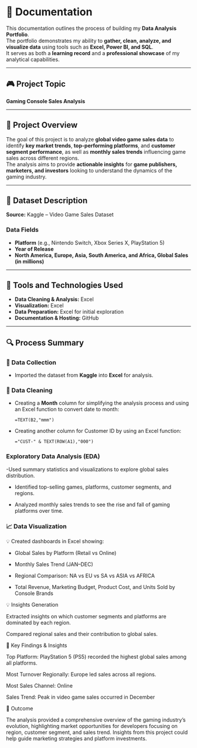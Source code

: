 # 📘 Documentation

This documentation outlines the process of building my **Data Analysis Portfolio**.  
The portfolio demonstrates my ability to **gather, clean, analyze, and visualize data** using tools such as **Excel, Power BI, and SQL**.  
It serves as both a **learning record** and a **professional showcase** of my analytical capabilities.

---

## 🎮 Project Topic
**Gaming Console Sales Analysis**

---

## 🎯 Project Overview
The goal of this project is to analyze **global video game sales data** to identify **key market trends**, **top-performing platforms**, and **customer segment performance**, as well as **monthly sales trends** influencing game sales across different regions.  
The analysis aims to provide **actionable insights** for **game publishers, marketers, and investors** looking to understand the dynamics of the gaming industry.

---

## 🧾 Dataset Description
**Source:** Kaggle – Video Game Sales Dataset  

### Data Fields
- **Platform** (e.g., Nintendo Switch, Xbox Series X, PlayStation 5)  
- **Year of Release**  
- **North America, Europe, Asia, South America, and Africa, Global Sales (in millions)**  

---

## 🧰 Tools and Technologies Used
- **Data Cleaning & Analysis:** Excel  
- **Visualization:** Excel  
- **Data Preparation:** Excel for initial exploration  
- **Documentation & Hosting:** GitHub  

---

## 🔍 Process Summary

### 📂 Data Collection
- Imported the dataset from **Kaggle** into **Excel** for analysis.

### 🧹 Data Cleaning
- Creating a **Month** column for simplifying the analysis process and using an Excel function to convert date to month:  
  ```excel
  =TEXT(B2,"mmm")
- Creating another column for Customer ID by using an Excel function:
  ```excel
  ="CUST-" & TEXT(ROW(A1),"000")

 ### Exploratory Data Analysis (EDA)

-Used summary statistics and visualizations to explore global sales distribution.

- Identified top-selling games, platforms, customer segments, and regions.

- Analyzed monthly sales trends to see the rise and fall of gaming platforms over time.

### 📈 Data Visualization

   💡 Created dashboards in Excel showing:

- Global Sales by Platform (Retail vs Online)

- Monthly Sales Trend (JAN–DEC)

- Regional Comparison: NA vs EU vs SA vs ASIA vs AFRICA

- Total Revenue, Marketing Budget, Product Cost, and Units Sold by Console Brands

💡 Insights Generation

Extracted insights on which customer segments and platforms are dominated by each region.

Compared regional sales and their contribution to global sales.

🔑 Key Findings & Insights

Top Platform: PlayStation 5 (PS5) recorded the highest global sales among all platforms.

Most Turnover Regionally: Europe led sales across all regions.

Most Sales Channel: Online

Sales Trend: Peak in video game sales occurred in December

🏁 Outcome

The analysis provided a comprehensive overview of the gaming industry’s evolution, highlighting market opportunities for developers focusing on region, customer segment, and sales trend.
Insights from this project could help guide marketing strategies and platform investments.

